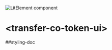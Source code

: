 ![LitElement component](https://img.shields.io/badge/litElement-component-blue.svg)

# \<transfer-co-token-ui>

##styling-doc